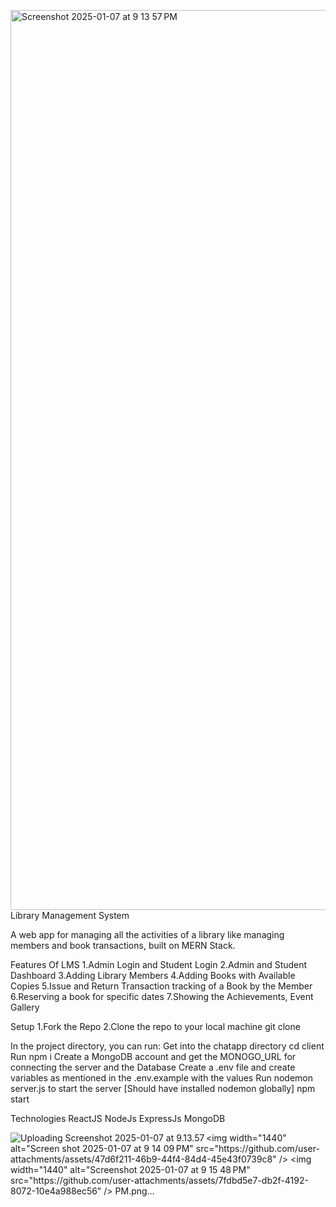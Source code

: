 <img width="1440" alt="Screenshot 2025-01-07 at 9 13 57 PM" src="https://github.com/user-attachments/assets/8229e924-271b-4cbc-b7a3-5063f30ad3ed" />Library Management System

A web app for managing all the activities of a library like managing members and book transactions, built on MERN Stack.

Features Of LMS
 1.Admin Login and Student Login
 2.Admin and Student Dashboard
 3.Adding Library Members
 4.Adding Books with Available Copies
 5.Issue and Return Transaction tracking of a Book by the Member
 6.Reserving a book for specific dates
 7.Showing the Achievements, Event Gallery

Setup
 1.Fork the Repo
 2.Clone the repo to your local machine git clone <repo-url>

In the project directory, you can run:
Get into the chatapp directory cd client
Run npm i
Create a MongoDB account and get the MONOGO_URL for connecting the server and the Database
Create a .env file and create variables as mentioned in the .env.example with the values
Run nodemon server.js to start the server [Should have installed nodemon globally]
npm start

Technologies 
ReactJS
NodeJs
ExpressJs
MongoDB

![Uploading Screenshot 2025-01-07 at 9.13.57 <img width="1440" alt="Screen<img width="1440" alt="Screenshot 2025-01-07 at 9 16 01 PM" src="https://github.com/user-attachments/assets/1c262fa2-d9c8-4593-9f55-275a6310b950" />
<img width="1440" alt="Screenshot 2025-01-07 at 9 16 14 PM" src="https://github.com/user-attachments/assets/b75efbd8-d7f6-49da-a8fa-8165ed03a9dd" />
<img width="1440" alt="Screenshot 2025-01-07 at 9 16 21 PM" src="https://github.com/user-attachments/assets/33cd77f2-4c3f-4134-9ae1-b2c646f7f01c" />
<img width="1440" alt="Screenshot 2025-01-07 at 9 16 34 PM" src="https://github.com/user-attachments/assets/c10a9a63-c3de-4bf3-b572-50e857f4eba9" />
<img width="1440" alt="Screenshot 2025-01-07 at 9 16 39 PM" src="https://github.com/user-attachments/assets/9b718dcf-77b5-480c-8baf-f0479df9d4c7" />
shot 2025-01-07 at 9 14 09 PM" src="https://github.com/user-attachments/assets/47d6f211-46b9-44f4-84d4-45e43f0739c8" />
<img width="1440" alt="Screenshot 2025-01-07 at 9 14 33 PM" src="https://github.com/user-attachments/assets/f7bc2929-a5d9-4d35-8ae2-3648ce3dd1b8" />
<img width="1440" alt="Screenshot 2025-01-07 at 9 15 16 PM" src="https://github.com/user-attachments/assets/677b67cd-9f4f-4b9b-b988-5f78f86ed36b" />
<img width="1440" alt="Screenshot 2025-01-07 at 9 15 29 PM" src="https://github.com/user-attachments/assets/112573ba-cd36-4e26-b945-0e748595c4bf" />
<img width="1440" alt="Screenshot 2025-01-07 at 9 15 36 PM" src="https://github.com/user-attachments/assets/36953253-9a2c-471b-93c2-2d35e6c6bfa1" />
<img width="1440" alt="Screenshot 2025-01-07 at 9 15 <img width="1440" alt="Screenshot 2025-01-07 at 9 16 55 PM" src="https://github.com/user-attachments/assets/f903f446-aacb-4332-86fa-a5a77e77a2e2" />
48 PM" src="https://github.com/user-attachments/assets/7fdbd5e7-db2f-4192-8072-10e4a988ec56" />
PM.png…]()




 
